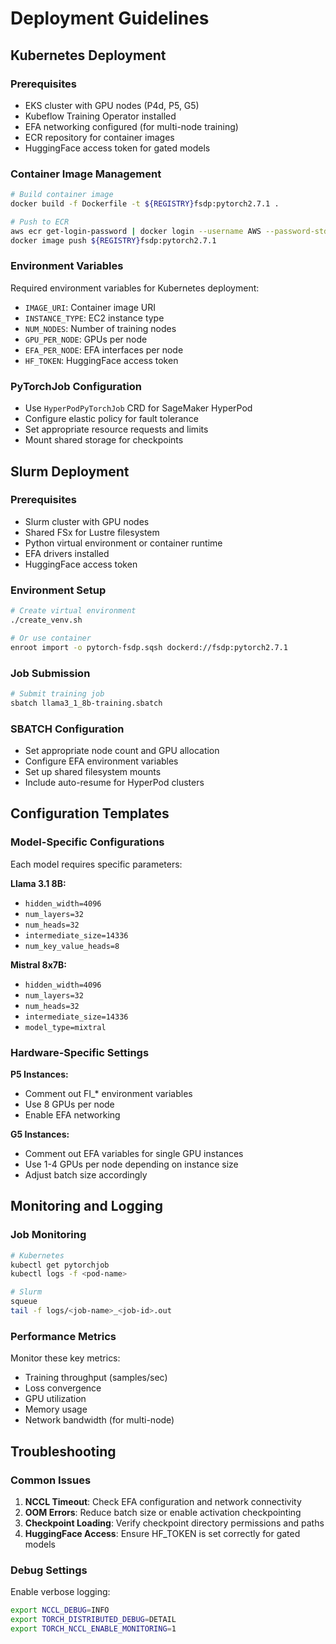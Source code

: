 # Deployment Guidelines

## Kubernetes Deployment

### Prerequisites
- EKS cluster with GPU nodes (P4d, P5, G5)
- Kubeflow Training Operator installed
- EFA networking configured (for multi-node training)
- ECR repository for container images
- HuggingFace access token for gated models

### Container Image Management
```bash
# Build container image
docker build -f Dockerfile -t ${REGISTRY}fsdp:pytorch2.7.1 .

# Push to ECR
aws ecr get-login-password | docker login --username AWS --password-stdin $REGISTRY
docker image push ${REGISTRY}fsdp:pytorch2.7.1
```

### Environment Variables
Required environment variables for Kubernetes deployment:
- `IMAGE_URI`: Container image URI
- `INSTANCE_TYPE`: EC2 instance type
- `NUM_NODES`: Number of training nodes
- `GPU_PER_NODE`: GPUs per node
- `EFA_PER_NODE`: EFA interfaces per node
- `HF_TOKEN`: HuggingFace access token

### PyTorchJob Configuration
- Use `HyperPodPyTorchJob` CRD for SageMaker HyperPod
- Configure elastic policy for fault tolerance
- Set appropriate resource requests and limits
- Mount shared storage for checkpoints

## Slurm Deployment

### Prerequisites
- Slurm cluster with GPU nodes
- Shared FSx for Lustre filesystem
- Python virtual environment or container runtime
- EFA drivers installed
- HuggingFace access token

### Environment Setup
```bash
# Create virtual environment
./create_venv.sh

# Or use container
enroot import -o pytorch-fsdp.sqsh dockerd://fsdp:pytorch2.7.1
```

### Job Submission
```bash
# Submit training job
sbatch llama3_1_8b-training.sbatch
```

### SBATCH Configuration
- Set appropriate node count and GPU allocation
- Configure EFA environment variables
- Set up shared filesystem mounts
- Include auto-resume for HyperPod clusters

## Configuration Templates

### Model-Specific Configurations
Each model requires specific parameters:

**Llama 3.1 8B:**
- `hidden_width=4096`
- `num_layers=32`
- `num_heads=32`
- `intermediate_size=14336`
- `num_key_value_heads=8`

**Mistral 8x7B:**
- `hidden_width=4096`
- `num_layers=32`
- `num_heads=32`
- `intermediate_size=14336`
- `model_type=mixtral`

### Hardware-Specific Settings
**P5 Instances:**
- Comment out FI_* environment variables
- Use 8 GPUs per node
- Enable EFA networking

**G5 Instances:**
- Comment out EFA variables for single GPU instances
- Use 1-4 GPUs per node depending on instance size
- Adjust batch size accordingly

## Monitoring and Logging

### Job Monitoring
```bash
# Kubernetes
kubectl get pytorchjob
kubectl logs -f <pod-name>

# Slurm
squeue
tail -f logs/<job-name>_<job-id>.out
```

### Performance Metrics
Monitor these key metrics:
- Training throughput (samples/sec)
- Loss convergence
- GPU utilization
- Memory usage
- Network bandwidth (for multi-node)

## Troubleshooting

### Common Issues
1. **NCCL Timeout**: Check EFA configuration and network connectivity
2. **OOM Errors**: Reduce batch size or enable activation checkpointing
3. **Checkpoint Loading**: Verify checkpoint directory permissions and paths
4. **HuggingFace Access**: Ensure HF_TOKEN is set correctly for gated models

### Debug Settings
Enable verbose logging:
```bash
export NCCL_DEBUG=INFO
export TORCH_DISTRIBUTED_DEBUG=DETAIL
export TORCH_NCCL_ENABLE_MONITORING=1
```